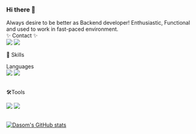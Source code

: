 ### Hi there 👋
Always desire to be better as Backend developer!
Enthusiastic, Functional and used to work in fast-paced environment.
</br>
✨ Contact ✨
</br>
<img src="https://img.shields.io/badge/-010--8072--9501-gold"/>
<a href="mailto:jdsss2634@gmail.com" target="_blank"><img src="https://img.shields.io/badge/jdsss2634@gmail.com-EA4335?style=flat-square&logo=gmail&logoColor=white"/></a>
</p>
💪 Skills

Languages
</br>
<img src="https://img.shields.io/badge/-Java-007396?style=flat-square&logo=Java&logoColor=white"/>
<img src="https://img.shields.io/badge/-JS-F7DF1E?style=flat-square&logo=JS&logoColor=white"/>
</br>
</br>

🛠Tools

<img src="https://img.shields.io/badge/-Eclipse-2C2255?style=flat-square&logo=Eclipse&logoColor=white"/>
<img src="https://img.shields.io/badge/-Vs-007ACC?style=flat-square&logo=VsCode&logoColor=white"/>
</br>
</br>

[![Dasom's GitHub stats](https://github-readme-stats.vercel.app/api?username=racheljeong&show_icons=true&theme=radical)](https://github.com/racheljeong/github-readme-stats)




<!--
**racheljeong/racheljeong** is a ✨ _special_ ✨ repository because its `README.md` (this file) appears on your GitHub profile.

Here are some ideas to get you started:

- 🔭 I’m currently working on ...
- 🌱 I’m currently learning ...
- 👯 I’m looking to collaborate on ...
- 🤔 I’m looking for help with ...
- 💬 Ask me about ...
- 📫 How to reach me: ...
- 😄 Pronouns: ...
- ⚡ Fun fact: ...
-->
